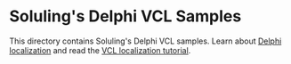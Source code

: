 # Soluling's Delphi VCL Samples

This directory contains Soluling's Delphi VCL samples. Learn about [Delphi localization](https://www.soluling.com/Help/Delphi/Index.htm) and read the [VCL localization tutorial](https://www.soluling.com/Help/Delphi/VCL.htm).

